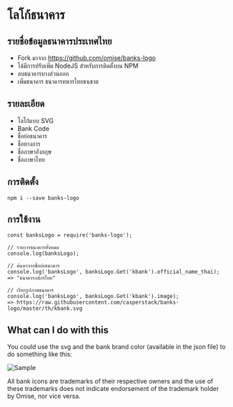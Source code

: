 # โลโก้ธนาคาร

## รายชื่อข้อมูลธนาคารประเทศไทย

- Fork มาจาก https://github.com/omise/banks-logo
- ได้มีการปรับเพิ่ม NodeJS สำหรับการติดตั้งบน NPM
- ลบธนาคารบางส่วนออก
- เพิ่มธนาคาร ธนาคารทหารไทยธนชาต

## รายละเอียด
- โลโก้แบบ SVG
- Bank Code
- ชื่อย่อธนาคาร
- ชื่อทางการ
- ชื่อภาษาอังกฤษ
- ชื่อภาษาไทย

## การติดตั้ง
```
npm i --save banks-logo
```

## การใช้งาน
```
const banksLogo = require('banks-logo');

// รายการธนาคารทั้งหมด
console.log(banksLogo);

// ค้นหาจากชื่อย่อธนาคาร
console.log('banksLogo', banksLogo.Get('kbank').official_name_thai);
=> "ธนาคารกสิกรไทย"

// เรียกรูปภาพธนาคาร
console.log('banksLogo', banksLogo.Get('kbank').image);
=> https://raw.githubusercontent.com/casperstack/banks-logo/master/th/kbank.svg
```

## What can I do with this

You could use the svg and the bank brand color (available in the json file) to do something like this:

![Sample](https://raw.githubusercontent.com/omise/banks-logo/master/th/sample.png)

All bank icons are trademarks of their respective owners and the use of these trademarks does not indicate endorsement of the trademark holder by Omise, nor vice versa.


